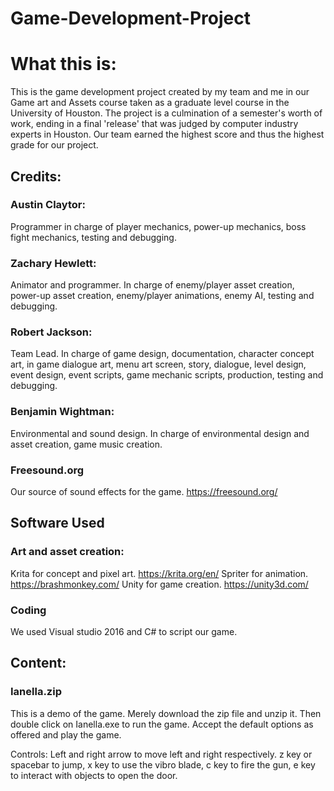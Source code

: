 # Game-Development-Project

# What this is:
This is the game development project created by my team and me in our Game art and Assets course taken as a graduate level course in the University of Houston.  The project is a culmination of a semester's worth of work, ending in a final 'release' that was judged by computer industry experts in Houston.  Our team earned the highest score and thus the highest grade for our project. 

## Credits:

### Austin Claytor: 
Programmer in charge of player mechanics, power-up mechanics, boss fight mechanics, testing and debugging.

### Zachary Hewlett:
Animator and programmer. In charge of enemy/player asset creation, power-up asset creation, enemy/player animations, enemy AI, testing and debugging.

### Robert Jackson:
Team Lead.  In charge of game design, documentation, character concept art, in game dialogue art, menu art screen, story, dialogue, level design, event design, event scripts, game mechanic scripts, production, testing and debugging. 

### Benjamin Wightman:
Environmental and sound design. In charge of environmental design and asset creation, game music creation.  

### Freesound.org
Our source of sound effects for the game.  https://freesound.org/

## Software Used

### Art and asset creation:
Krita for concept and pixel art. https://krita.org/en/
Spriter for animation.  https://brashmonkey.com/
Unity for game creation. https://unity3d.com/

### Coding
We used Visual studio 2016 and C# to script our game.  

## Content:

### Ianella.zip
This is a demo of the game.  Merely download the zip file and unzip it. Then double click on Ianella.exe to run the game. Accept the default options as offered and play the game.

Controls: Left and right arrow to move left and right respectively.  z key or spacebar to jump, x key to use the vibro blade, c key to fire the gun, e key to interact with objects to open the door. 
